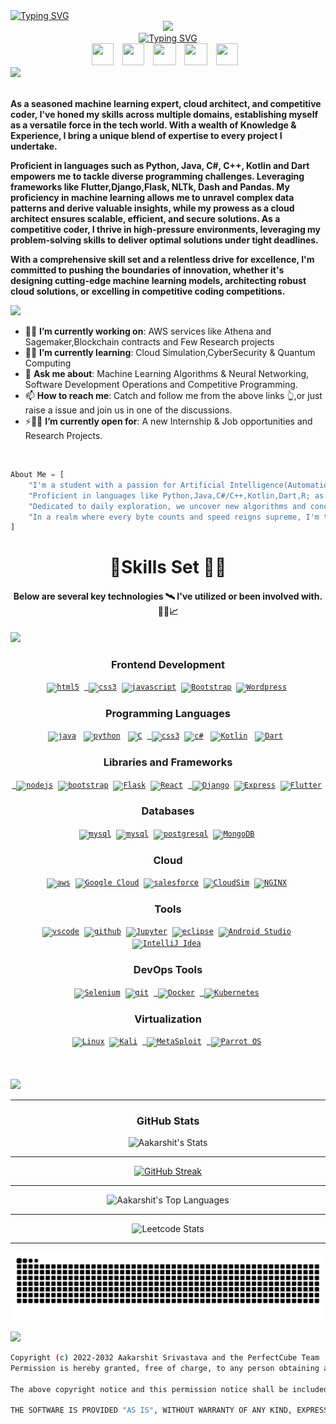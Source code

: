 <div>
    <div align="left">
        <a href="https://git.io/typing-svg"><img src="https://readme-typing-svg.herokuapp.com?font=Jersey+10+Charted&duration=900&pause=1&color=106FF7&random=false&width=435&lines=Aakarshit+Srivastava;Ark-S" alt="Typing SVG" /></a>
    </div>
    <div align="center">
        <a href="https://github.com/ArkS0001"><img src="https://github.com/ArkS0001/ArkS0001/assets/113760964/c9238858-3828-49f2-83f5-21be90f59a67"></a>
    </div>
    <div align="center">
        <a href="https://git.io/typing-svg"><img src="https://readme-typing-svg.herokuapp.com?font=Jersey+25+&weight=500&size=25&pause=700&random=false&width=435&lines=Hi+%F0%9F%91%8B+I'm+Aakarshit+Srivastava;Machine+Learning+Expert;Data+Scientist;Cloud+Architect;Software+Developer;AWS+Solution+Architect;Android+Ios+Developer;Web+Development+Frameworks;Emerging+Tech+Researcher;Quantum+Based+Algorithms;" alt="Typing SVG" /></a>
    </div>
    <div align="center">
    <a href="https://api.whatsapp.com/send?phone=917275011914"><img src="https://github.com/ArkS0001/ArkS0001/assets/113760964/0a309055-de14-4f89-b825-83f0942f1b49" width="35" height="35" style="margin-right: 10px;" /></a>
    <a href="https://twitter.com/AakarshitSriva3"><img src="https://github.com/ArkS0001/ArkS0001/assets/113760964/7eeeffd6-2840-4a89-8c8f-8d11ac6a942d" width="35" height="35" style="margin-right: 10px;" /></a>
    <a href="https://www.linkedin.com/in/aakarshit-srivastava-b8252922a/"><img src="https://upload.wikimedia.org/wikipedia/commons/thumb/f/f8/LinkedIn_icon_circle.svg/1200px-LinkedIn_icon_circle.svg.png" width="37" height="35" style="margin-right: 10px;" /></a>
    <a href="mailto:shubh26002@gmail.com"><img src="https://www.logo.wine/a/logo/Gmail/Gmail-Logo.wine.svg" width="37" height="35" style="margin-right: 10px;" /></a>
    <a href="https://t.me/ArkS0001"><img src="https://i.pinimg.com/originals/31/2a/f9/312af9235aadad69655688eaee97eabf.png" width="35" height="35" style="margin-right: 10px;" /></a>
</div>
<a href="https://twitter.com/AakarshitSriva3"><img src="https://user-images.githubusercontent.com/73097560/115834477-dbab4500-a447-11eb-908a-139a6edaec5c.gif"></a>
<div align="left">
        <br />
        <p>
            <strong>
               As a seasoned machine learning expert, cloud architect, and competitive coder, I've honed my skills across multiple domains, establishing myself as a versatile force in the tech world. With a wealth of Knowledge & Experience, I bring a unique blend of expertise to every project I undertake.

Proficient in languages such as Python, Java, C#, C++, Kotlin and Dart empowers me to tackle diverse programming challenges. Leveraging frameworks like Flutter,Django,Flask, NLTk, Dash and Pandas.
My proficiency in machine learning allows me to unravel complex data patterns and derive valuable insights, while my prowess as a cloud architect ensures scalable, efficient, and secure solutions. As a competitive coder, I thrive in high-pressure environments, leveraging my problem-solving skills to deliver optimal solutions under tight deadlines.

 With a comprehensive skill set and a relentless drive for excellence, I'm committed to pushing the boundaries of innovation, whether it's designing cutting-edge machine learning models, architecting robust cloud solutions, or excelling in competitive coding competitions.
            </strong>
        </p>
        <a href="https://twitter.com/AakarshitSriva3"><img src="https://user-images.githubusercontent.com/73097560/115834477-dbab4500-a447-11eb-908a-139a6edaec5c.gif"></a>
        <ul>
            <li>🔭🚀 <b>I’m currently working on</b>: AWS services like Athena and Sagemaker,Blockchain contracts and Few Research projects </li>
            <li>🌱🧠 <b>I’m currently learning</b>: Cloud Simulation,CyberSecurity & Quantum Computing</li>
            <li>💬 <b>Ask me about</b>: Machine Learning Algorithms & Neural Networking, Software Development Operations and Competitive Programming.</li>
            <li>📫 <b>How to reach me</b>: Catch and follow me from the above links 👆,or just raise a issue and join us in one of the discussions.</li>
            <li>⚡🐱‍🏍 <b>I’m currently open for</b>: A new Internship & Job opportunities and Research Projects.
            </li>
            <!-- <li>👨‍💻 </li>
            <li>⚡  -->
        </ul>
        <br />
    </div>
```py
About Me = [
    "I'm a student with a passion for Artificial Intelligence(Automation & Robotics) and a journey of steep continuous learning.",
    "Proficient in languages like Python,Java,C#/C++,Kotlin,Dart,R; as well as web technologies including Full stack and MERN.",
    "Dedicated to daily exploration, we uncover new algorithms and concepts, forging ahead with curiosity.",
    "In a realm where every byte counts and speed reigns supreme, I'm the code whisperer, crafting efficiency into existence. 💻✨"
]
```
<div align="center">
    <h1>🧠Skills Set 🦾🤖</h1>
    <h4>Below are several key technologies 🛰 I've utilized or been involved with.👨‍💻📈</h4>
</div>
<a href="https://twitter.com/AakarshitSriva3"><img src="https://user-images.githubusercontent.com/73097560/115834477-dbab4500-a447-11eb-908a-139a6edaec5c.gif"></a>
<div align="center">
    <h3><b>Frontend Development</b></h3>
    <code><a href="#" target="_blank"><img src="https://upload.wikimedia.org/wikipedia/commons/thumb/6/61/HTML5_logo_and_wordmark.svg/512px-HTML5_logo_and_wordmark.svg.png" title="HTML5" alt="html5" width="40" height="40"/></a></code>&nbsp;
    <code><a href="#" target="_blank"> <img src="https://upload.wikimedia.org/wikipedia/commons/thumb/6/62/CSS3_logo.svg/800px-CSS3_logo.svg.png" title="CSS3" alt="css3" width="40" height="40"/></a></code>&nbsp;
    <code><a href="#" target="_blank"><img src="https://upload.wikimedia.org/wikipedia/commons/thumb/6/6a/JavaScript-logo.png/800px-JavaScript-logo.png" title="JavaScript" alt="javascript" width="40" height="40"/></a></code>&nbsp;
    <code><a href="#" target="_blank"><img src="https://github.com/ArkS0001/ArkS0001/assets/113760964/457970d7-70b3-4244-bdb8-aed8e0f6d3f0" title="Bootstrap" alt="Bootstrap" width="40" height="40"/></a></code>&nbsp;
    <code><a href="#" target="_blank"><img src="https://github.com/ArkS0001/ArkS0001/assets/113760964/38b510c4-5980-4865-b351-b1bc39915234" title="Wordpress" alt="Wordpress" width="40" height="40"/></a></code>&nbsp;
</div>

<div align="center">
    <h3><b>Programming Languages</b></h3>
     <code><a href="#" target="_blank"><img src="https://static.javatpoint.com/core/images/java-logo1.png" title="Java" alt="java"  height="40"/></a></code>&nbsp;&nbsp;
    <code><a href="#" target="_blank"><img src="https://upload.wikimedia.org/wikipedia/commons/thumb/c/c3/Python-logo-notext.svg/1869px-Python-logo-notext.svg.png" title="Python" alt="python"  height="40"/></a></code>&nbsp;&nbsp;
    <code><a href="#" target="_blank"><img src="https://upload.wikimedia.org/wikipedia/commons/1/19/C_Logo.png" title="HTML5" alt="C" height="40"/></a></code>&nbsp;
    <code><a href="#" target="_blank"> <img src="https://upload.wikimedia.org/wikipedia/commons/thumb/1/18/ISO_C%2B%2B_Logo.svg/1822px-ISO_C%2B%2B_Logo.svg.png" title="Cpp" alt="css3"  height="40"/></a></code>&nbsp;
     <code><a href="#" target="_blank"><img src="https://github.com/ArkS0001/ArkS0001/assets/113760964/f07f2313-4046-4f64-a519-4603ffa84575" title="Java" alt="c#"  height="40"/></a></code>&nbsp;&nbsp;
    <code><a href="#" target="_blank"><img src="https://upload.wikimedia.org/wikipedia/commons/7/74/Kotlin_Icon.png" title="Kotlin" alt="Kotlin"  height="40"/></a></code>&nbsp;&nbsp;
    <code><a href="#" target="_blank"><img src="https://upload.wikimedia.org/wikipedia/commons/c/c6/Dart_logo.png" title="Dart" alt="Dart"  height="40"/></a></code>&nbsp;&nbsp;
</div>
<div align="center">
    <h3><b>Libraries and Frameworks</b></h3>
    <code><a href="#" target="_blank"> <img src="https://static-00.iconduck.com/assets.00/node-js-icon-227x256-913nazt0.png" title="NodeJS" alt="nodejs" height="40"/></a></code>&nbsp;
    <code><a href="#" target="_blank"><img src="https://upload.wikimedia.org/wikipedia/commons/thumb/b/b2/Bootstrap_logo.svg/2560px-Bootstrap_logo.svg.png" title="BootStrap" alt="bootstrap"  height="40"/></a></code>&nbsp;
    <code><a href="#" target="_blank"><img src="https://e7.pngegg.com/pngimages/654/56/png-clipart-flask-web-framework-python-software-framework-jinja-flask-miscellaneous-monochrome-thumbnail.png" title="Flask" alt="Flask" height="40"/></a></code>&nbsp;
    <code><a href="#" target="_blank"><img src="https://upload.wikimedia.org/wikipedia/commons/a/a7/React-icon.svg" title="React" alt="React" height="40"/></a></code>&nbsp;
    <code><a href="#" target="_blank"> <img src="https://github.com/ArkS0001/ArkS0001/assets/113760964/1a1e18f3-61e8-478f-9652-4a38537ca824" title="Django" alt="Django" height="40"/></a></code>&nbsp;
    <code><a href="#" target="_blank"><img src="https://upload.wikimedia.org/wikipedia/commons/6/64/Expressjs.png" title="Express" alt="Express" height="40"/></a></code>&nbsp;
    <code><a href="#" target="_blank"><img src="https://upload.wikimedia.org/wikipedia/commons/7/79/Flutter_logo.svg" title="Flutter" alt="Flutter" height="40"/></a></code>&nbsp;
</div>

<div align="center">
    <h3><b>Databases</b></h3>
    <code><a href="#" target="_blank"><img src="https://pngimg.com/uploads/mysql/mysql_PNG11.png" title="MySql" alt="mysql" height="40"/></a></code>&nbsp;
    <code><a href="#" target="_blank"><img src="https://github.com/ArkS0001/ArkS0001/assets/113760964/220a5a93-a253-443c-b517-e788b7971a22" title="Firebase" alt="mysql" height="40"/></a></code>&nbsp;
    <code><a href="#" target="_blank"><img src="https://upload.wikimedia.org/wikipedia/commons/thumb/2/29/Postgresql_elephant.svg/1985px-Postgresql_elephant.svg.png" title="PostgreSQL" alt="postgresql" height="40"/></a></code>&nbsp;
    <code><a href="#" target="_blank"><img src="https://github.com/ArkS0001/ArkS0001/assets/113760964/4b917130-00f5-4f0b-842c-634a29600699" title="MongoDB" alt="MongoDB" height="40"/></a></code>&nbsp;
</div>

<div align="center">
    <h3><b>Cloud</b></h3>
    <code><a href="#" target="_blank"><img src="https://upload.wikimedia.org/wikipedia/commons/thumb/9/93/Amazon_Web_Services_Logo.svg/2560px-Amazon_Web_Services_Logo.svg.png" title="aws" alt="aws"  height="40"/></a></code>&nbsp;
    <code><a href="#" target="_blank"><img src="https://github.com/ArkS0001/ArkS0001/assets/113760964/e900a288-5580-406d-953d-7984a6f6b9da" title="Google Cloud" alt="Google Cloud"  height="40"/></a></code>&nbsp;
    <code><a href="#" target="_blank"><img src="https://github.com/ArkS0001/ArkS0001/assets/113760964/68ba40a8-2266-413a-b06c-c091cb738bef" title="salesforce" alt="salesforce"  height="40"/></a></code>&nbsp;
     <code><a href="#" target="_blank"><img src="https://github.com/ArkS0001/ArkS0001/assets/113760964/0f731d8d-4323-40be-8e68-eba66f1aa486" title="Cloudsim" alt="CloudSim"  height="40"/></a></code>&nbsp;
    <code><a href="#" target="_blank"><img src="https://github.com/ArkS0001/ArkS0001/assets/113760964/021fa33e-5224-492a-8da2-f71b43341d2e" title="NGINX" alt="NGINX"  height="40"/></a></code>&nbsp;
</div>

<div align="center">
    <h3><b>Tools</b></h3>
    <code><a href="#" target="_blank"><img src="https://upload.wikimedia.org/wikipedia/commons/thumb/9/9a/Visual_Studio_Code_1.35_icon.svg/2048px-Visual_Studio_Code_1.35_icon.svg.png" title="VSCode" alt="vscode" width="40" height="40"/></a></code>&nbsp;
    <code><a href="#" target="_blank"><img src="https://cdn-icons-png.flaticon.com/512/25/25231.png" title="GitHub" alt="github" width="40" height="40"/></a></code>&nbsp;
    <code><a href="#" target="_blank"><img src="https://github.com/ArkS0001/ArkS0001/assets/113760964/c19d8e21-c373-47c7-926a-29a4bbe9898c" title="Git" alt="Jupyter" width="40" height="40"/></a></code>&nbsp;
    <code><a href="#" target="_blank"><img src="https://cdn.freebiesupply.com/logos/large/2x/eclipse-11-logo-png-transparent.png" title="Eclipse" alt="eclipse" width="40" height="40"/></a></code>&nbsp;
    <code><a href="#" target="_blank"><img src="https://github.com/ArkS0001/ArkS0001/assets/113760964/dc017b83-20fc-4680-8c70-bffa06e19fcb" title="Android Studio" alt="Android Studio" width="40" height="40"/></a></code>&nbsp;
    <code><a href="#" target="_blank"><img src="https://github.com/ArkS0001/ArkS0001/assets/113760964/8aa4ac73-748f-4f59-a89c-a1061b8b5917" title="IntelliJ Idea" alt="IntelliJ Idea" width="40" height="40"/></a></code>&nbsp;
</div>

<div align="center">
    <h3><b>DevOps Tools</b></h3>
    <code><a href="#" target="_blank"><img src="https://github.com/ArkS0001/ArkS0001/assets/113760964/8145c5bf-212c-4782-b375-18517ce89553" title="Selenium" alt="Selenium" width="40" height="40"/></a></code>&nbsp;
    <code><a href="#" target="_blank"><img src="https://d28yx2zopyx2ad.cloudfront.net/assets/git.png" title="Git" alt="git" width="40" height="40"/></a></code>&nbsp;
    <code><a href="#" target="_blank"> <img src="https://cdn-icons-png.flaticon.com/512/919/919853.png" title="Docker" alt="Docker" width="40" height="40"/></a></code>&nbsp;
    <code><a href="#" target="_blank"> <img src="https://github.com/ArkS0001/ArkS0001/assets/113760964/224e4ba9-7599-4ea1-b696-009818138def" title="Kubernetes" alt="Kubernetes" width="40" height="40"/></a></code>&nbsp;
</div>
<div align="center">
    <h3><b>Virtualization</b></h3>
    <code><a href="#" target="_blank"><img src="https://github.com/ArkS0001/ArkS0001/assets/113760964/0cc386e4-f405-43ed-a323-ce686e5b45f8" title="Linux" alt="Linux" width="40" height="40"/></a></code>&nbsp;
    <code><a href="#" target="_blank"><img src="https://github.com/ArkS0001/ArkS0001/assets/113760964/f0641008-3322-488a-a9f2-3e5613039606" title="Kali" alt="Kali" width="40" height="40"/></a></code>&nbsp;
    <code><a href="#" target="_blank"> <img src="https://github.com/ArkS0001/ArkS0001/assets/113760964/a0da5195-b52c-4696-86df-7a6921596431" title="MetaSploit" alt="MetaSploit" width="40" height="40"/></a></code>&nbsp;
    <code><a href="#" target="_blank"> <img src="https://github.com/ArkS0001/ArkS0001/assets/113760964/22132f90-c38e-4627-9d0f-54695602399d" title="Parrot OS" alt="Parrot OS" width="40" height="40"/></a></code>&nbsp;
    <br><br>
    <br><br>
</div>
</div>
<a href="https://twitter.com/AakarshitSriva3"><img src="https://user-images.githubusercontent.com/73097560/115834477-dbab4500-a447-11eb-908a-139a6edaec5c.gif"></a>
<hr>

<div align="center"><h3><b>GitHub Stats</b></h3></div>
<div align="center">

![Aakarshit's Stats](https://github-readme-stats.vercel.app/api?username=ArkS0001&theme=transparent&show_icons=true&hide_border=false&count_private=true)

<hr>

[![GitHub Streak](http://github-readme-streak-stats.herokuapp.com?user=ArkS0001&theme=transparent&count_private=true)](https://git.io/streak-stats)

<hr>

 ![Aakarshit's Top Languages](https://github-readme-stats.vercel.app/api/top-langs/?username=ArkS0001&theme=transparent&show_icons=true&hide_border=false&layout=compact&count_private=true)

<hr>

![Leetcode Stats](https://leetcard.jacoblin.cool/XxArksxX?ext=activity)

<hr>

</div>

![snake gif](https://github.com/ArkS0001/ArkS0001/blob/output/github-contribution-grid-snake.svg)

<a href="https://twitter.com/AakarshitSriva3"><img src="https://user-images.githubusercontent.com/73097560/115834477-dbab4500-a447-11eb-908a-139a6edaec5c.gif"></a>

```bash
Copyright (c) 2022-2032 Aakarshit Srivastava and the PerfectCube Team
Permission is hereby granted, free of charge, to any person obtaining a copy of this software and associated documentation files (the "Software"), to deal in the Software without restriction, including without limitation the rights to use, copy, modify, merge, publish, distribute, sublicense, and/or sell copies of the Software, and to permit persons to whom the Software is furnished to do so, subject to the following conditions:

The above copyright notice and this permission notice shall be included in all copies or substantial portions of the Software.

THE SOFTWARE IS PROVIDED "AS IS", WITHOUT WARRANTY OF ANY KIND, EXPRESS OR IMPLIED, INCLUDING BUT NOT LIMITED TO THE WARRANTIES OF MERCHANTABILITY, FITNESS FOR A PARTICULAR PURPOSE AND NONINFRINGEMENT. IN NO EVENT SHALL THE AUTHORS OR COPYRIGHT HOLDERS BE LIABLE FOR ANY CLAIM, DAMAGES OR OTHER LIABILITY, WHETHER IN AN ACTION OF CONTRACT, TORT OR OTHERWISE, ARISING FROM, OUT OF OR IN CONNECTION WITH THE SOFTWARE OR THE USE OR OTHER DEALINGS IN THE SOFTWARE.

```

